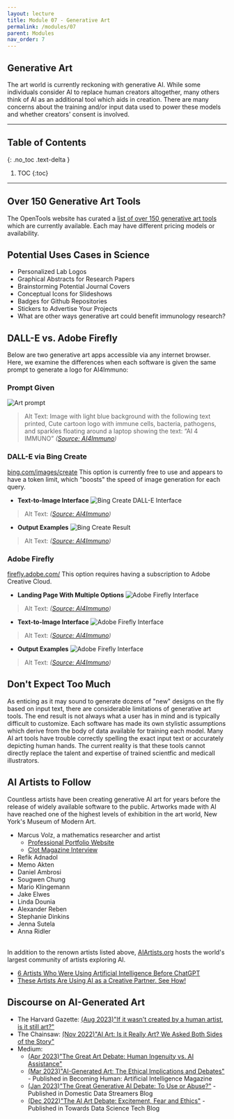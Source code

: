 ```yaml
---
layout: lecture
title: Module 07 - Generative Art
permalink: /modules/07
parent: Modules
nav_order: 7
---
```


## Generative Art
The art world is currently reckoning with generative AI. While some individuals consider AI to replace human creators altogether, many others think of AI as an additional tool which aids in creation. There are many concerns about the training and/or input data used to power these models and whether creators' consent is involved. 

---

## Table of Contents
{: .no_toc .text-delta }

1. TOC
{:toc}

---

## Over 150 Generative Art Tools
The OpenTools website has curated a [list of over 150 generative art tools](https://opentools.ai/category/generative-art) which are currently available. Each may have different pricing models or availability. 

## Potential Uses Cases in Science
* Personalized Lab Logos
* Graphical Abstracts for Research Papers
* Brainstorming Potential Journal Covers
* Conceptual Icons for Slideshows
* Badges for Github Repositories
* Stickers to Advertise Your Projects
* What are other ways generative art could benefit immunology research? 


## DALL-E vs. Adobe Firefly
Below are two generative art apps accessible via any internet browser. Here, we examine the differences when each software is given the same prompt to generate a logo for AI4Immuno: 

### Prompt Given
![Art prompt](/assets/images/09-prompt.png)
> Alt Text: Image with light blue background with the following text printed, Cute cartoon logo with immune cells, bacteria, pathogens, and sparkles floating around a laptop showing the text: “AI 4 IMMUNO” _([Source: AI4Immuno](ai4immuno.github.io))_

### DALL-E via Bing Create
[bing.com/images/create](bing.com/images/create)
This option is currently free to use and appears to have a token limit, which "boosts" the speed of image generation for each query.

* **Text-to-Image Interface**
![Bing Create DALL-E Interface](/assets/images/09-bing-dalle-interface-01.png)
> Alt Text:  _([Source: AI4Immuno](ai4immuno.github.io))_

* **Output Examples**
![Bing Create Result](/assets/images/09-bing-dalle-output.png)
> Alt Text:  _([Source: AI4Immuno](ai4immuno.github.io))_


### Adobe Firefly
[firefly.adobe.com/](firefly.adobe.com/)
This option requires having a subscription to Adobe Creative Cloud. 

* **Landing Page With Multiple Options**
![Adobe Firefly Interface](/assets/images/09-adobe-firefly-interface-01.png)
> Alt Text:  _([Source: AI4Immuno](ai4immuno.github.io))_


* **Text-to-Image Interface**
![Adobe Firefly Interface](/assets/images/09-adobe-firefly-interface-02.png)
> Alt Text:  _([Source: AI4Immuno](ai4immuno.github.io))_

* **Output Examples**
![Adobe Firefly Interface](/assets/images/09-adobe-firefly-output.png)
> Alt Text:  _([Source: AI4Immuno](ai4immuno.github.io))_


## Don't Expect Too Much
As enticing as it may sound to generate dozens of "new" designs on the fly based on input text, there are considerable limitations of generative art tools. The end result is not always what a user has in mind and is typically difficult to customize. Each software has made its own stylistic assumptions which derive from the body of data available for training each model. Many AI art tools have trouble correctly spelling the exact input text or accurately depicting human hands. The current reality is that these tools cannot directly replace the talent and expertise of trained scientfic and medicall illustrators.


## AI Artists to Follow
Countless artists have been creating generative AI art for years before the release of widely available software to the public. Artworks made with AI have reached one of the highest levels of exhibition in the art world, New York's Museum of Modern Art.

* Marcus Volz, a mathematics researcher and artist
    * [Professional Portfolio Website](https://marcusvolz.com/)
    * [Clot Magazine Interview](https://clotmag.com/scout-trends/marcus-volz-an-insight-into-the-generative-art-debate)
* Refik Adnadol
* Memo Akten
* Daniel Ambrosi
* Sougwen Chung
* Mario Klingemann
* Jake Elwes
* Linda Dounia
* Alexander Reben
* Stephanie Dinkins
* Jenna Sutela
* Anna Ridler

<br/>In addition to the renown artists listed above, [AIArtists.org](https://aiartists.org/) hosts the world's largest community of artists exploring AI. 

* [6 Artists Who Were Using Artificial Intelligence Before ChatGPT](https://www.artsy.net/article/artsy-editorial-toshiko-takaezu-receiving-overdue-recognition-nature-inspired-ceramics)
* [These Artists Are Using AI as a Creative Partner. See How!](https://www.worklife.vc/blog/ai-artist)
 

## Discourse on AI-Generated Art
* The Harvard Gazette: [(Aug 2023)"If it wasn't created by a human artist, is it still art?"](https://news.harvard.edu/gazette/story/2023/08/is-art-generated-by-artificial-intelligence-real-art/)
* The Chainsaw: [(Nov 2022)"AI Art: Is it Really Art? We Asked Both Sides of the Story"](https://thechainsaw.com/nft/ai-art-debate/)
* Medium:
    * [(Apr 2023)"The Great Art Debate: Human Ingenuity vs. AI Assistance"](https://generativeai.pub/the-great-art-debate-human-ingenuity-vs-ai-assistance-b29ff8c61b0c)
    * [(Mar 2023)"AI-Generated Art: The Ethical Implications and Debates"](https://becominghuman.ai/ai-generated-art-the-ethical-implications-and-debates-6f0132d158c7) - Published in Becoming Human: Artificial Intelligence Magazine
    * [(Jan 2023)"The Great Generative AI Debate: To Use or Abuse?"](https://domesticdatastreamers.medium.com/the-great-ai-art-legal-debate-to-use-or-abuse-ebfdd24a0a39) - Published in Domestic Data Streamers Blog
    * [(Dec 2022)"The AI Art Debate: Excitement, Fear and Ethics"](https://towardsdatascience.com/the-ai-art-debate-excitement-fear-and-ethics-c04d30f338da) - Published in Towards Data Science Tech Blog

